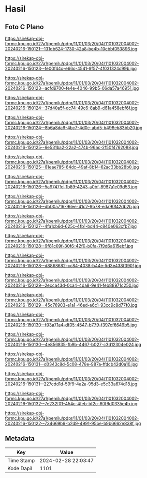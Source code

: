 # Hasil

## Foto C Plano

https://sirekap-obj-formc.kpu.go.id/27a1/pemilu/pdpr/11/01/03/20/04/1101032004002-20240216-150121--131db624-1730-42a8-be4b-10cbbf053896.jpg

https://sirekap-obj-formc.kpu.go.id/27a1/pemilu/pdpr/11/01/03/20/04/1101032004002-20240216-150123--fe00f44c-e66c-4541-9f57-4f031324c99b.jpg

https://sirekap-obj-formc.kpu.go.id/27a1/pemilu/pdpr/11/01/03/20/04/1101032004002-20240216-150123--acfd9700-fe4e-4046-99b5-06da57a46951.jpg

https://sirekap-obj-formc.kpu.go.id/27a1/pemilu/pdpr/11/01/03/20/04/1101032004002-20240216-150124--37d40a5f-dc74-49c6-8ab9-d61a458ebf6f.jpg

https://sirekap-obj-formc.kpu.go.id/27a1/pemilu/pdpr/11/01/03/20/04/1101032004002-20240216-150124--8b6a8da6-4bc7-4d0e-abd5-b498eb83bb20.jpg

https://sirekap-obj-formc.kpu.go.id/27a1/pemilu/pdpr/11/01/03/20/04/1101032004002-20240216-150125--6e531ba2-22a2-474b-96ac-2f50f4762088.jpg

https://sirekap-obj-formc.kpu.go.id/27a1/pemilu/pdpr/11/01/03/20/04/1101032004002-20240216-150125--61eae785-64dc-49af-8b14-62ac33bb28b0.jpg

https://sirekap-obj-formc.kpu.go.id/27a1/pemilu/pdpr/11/01/03/20/04/1101032004002-20240216-150126--5a9747fd-1b89-4243-a0bf-8987a1e09d53.jpg

https://sirekap-obj-formc.kpu.go.id/27a1/pemilu/pdpr/11/01/03/20/04/1101032004002-20240216-150126--db00a716-96ee-41c2-9b78-eda90f42db2b.jpg

https://sirekap-obj-formc.kpu.go.id/27a1/pemilu/pdpr/11/01/03/20/04/1101032004002-20240216-150127--4fa1cb6d-625c-4fb1-bd44-c840e063cfb7.jpg

https://sirekap-obj-formc.kpu.go.id/27a1/pemilu/pdpr/11/01/03/20/04/1101032004002-20240216-150128--9f81c09f-30f6-42f0-b0fa-7f9d6a615ebf.jpg

https://sirekap-obj-formc.kpu.go.id/27a1/pemilu/pdpr/11/01/03/20/04/1101032004002-20240216-150128--d8868682-cc84-4038-b44e-5d3e438f390f.jpg

https://sirekap-obj-formc.kpu.go.id/27a1/pemilu/pdpr/11/01/03/20/04/1101032004002-20240216-150129--2ecca43d-0ca4-4da8-9e41-feb88971c250.jpg

https://sirekap-obj-formc.kpu.go.id/27a1/pemilu/pdpr/11/01/03/20/04/1101032004002-20240216-150129--45c76903-e1a1-46ed-a6c1-93cc9c8d77f0.jpg

https://sirekap-obj-formc.kpu.go.id/27a1/pemilu/pdpr/11/01/03/20/04/1101032004002-20240216-150130--f03a71a4-df05-4547-b779-f397cf6649b5.jpg

https://sirekap-obj-formc.kpu.go.id/27a1/pemilu/pdpr/11/01/03/20/04/1101032004002-20240216-150130--4e856835-fb9b-4467-b027-c3d12304e024.jpg

https://sirekap-obj-formc.kpu.go.id/27a1/pemilu/pdpr/11/01/03/20/04/1101032004002-20240216-150131--d0343c8d-5c08-478e-987a-ffdcb42d0a10.jpg

https://sirekap-obj-formc.kpu.go.id/27a1/pemilu/pdpr/11/01/03/20/04/1101032004002-20240216-150131--227cdd1d-59f9-4a2a-95d3-e5c33a674d18.jpg

https://sirekap-obj-formc.kpu.go.id/27a1/pemilu/pdpr/11/01/03/20/04/1101032004002-20240216-150132--7e232f01-454c-4feb-bf2c-80f6d0335e4b.jpg

https://sirekap-obj-formc.kpu.go.id/27a1/pemilu/pdpr/11/01/03/20/04/1101032004002-20240216-150122--734669b9-b2d9-4991-95be-b9b6662e838f.jpg


## Metadata

| Key        | Value               |
| ---------- | ------------------- |
| Time Stamp | 2024-02-28 22:03:47 |
| Kode Dapil | 1101                |



